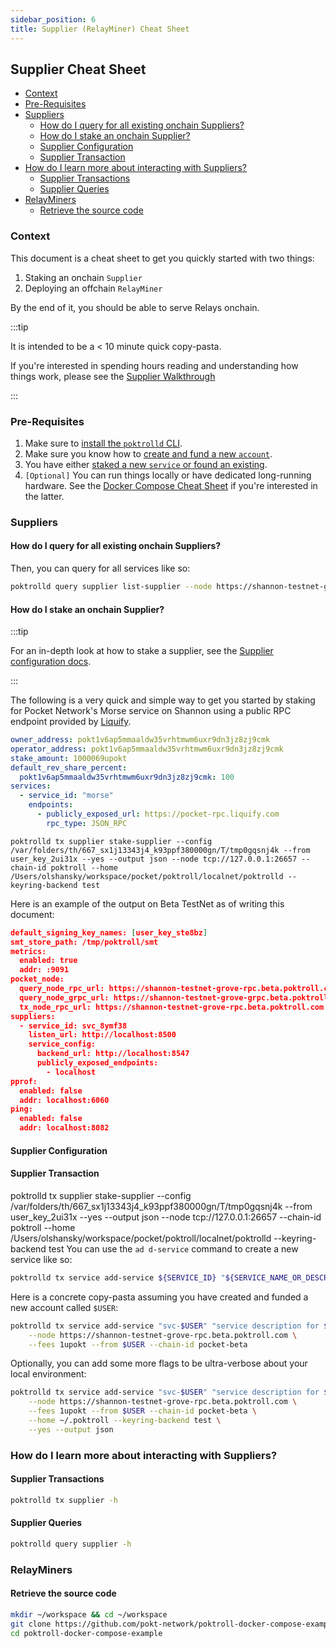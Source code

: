 ```yaml
---
sidebar_position: 6
title: Supplier (RelayMiner) Cheat Sheet
---
```


## Supplier Cheat Sheet <!-- omit in toc -->

- [Context](#context)
- [Pre-Requisites](#pre-requisites)
- [Suppliers](#suppliers)
  - [How do I query for all existing onchain Suppliers?](#how-do-i-query-for-all-existing-onchain-suppliers)
  - [How do I stake an onchain Supplier?](#how-do-i-stake-an-onchain-supplier)
  - [Supplier Configuration](#supplier-configuration)
  - [Supplier Transaction](#supplier-transaction)
- [How do I learn more about interacting with Suppliers?](#how-do-i-learn-more-about-interacting-with-suppliers)
  - [Supplier Transactions](#supplier-transactions)
  - [Supplier Queries](#supplier-queries)
- [RelayMiners](#relayminers)
  - [Retrieve the source code](#retrieve-the-source-code)

### Context

This document is a cheat sheet to get you quickly started with two things:

1. Staking an onchain `Supplier`
2. Deploying an offchain `RelayMiner`

By the end of it, you should be able to serve Relays onchain.

:::tip

It is intended to be a < 10 minute quick copy-pasta.

If you're interested in spending hours reading and understanding how things work,
please see the [Supplier Walkthrough](./../run_a_node/supplier_walkthrough.md)

:::

### Pre-Requisites

1. Make sure to [install the `poktrolld` CLI](../user_guide/install.md).
2. Make sure you know how to [create and fund a new `account`](../user_guide/create-new-wallet.md).
3. You have either [staked a new `service` or found an existing](./service_cheatsheet.md).
4. `[Optional]` You can run things locally or have dedicated long-running hardware. See the [Docker Compose Cheat Sheet](./docker_compose_debian_cheatsheet#deploy-your-server) if you're interested in the latter.

### Suppliers

#### How do I query for all existing onchain Suppliers?

Then, you can query for all services like so:

```bash
poktrolld query supplier list-supplier --node https://shannon-testnet-grove-rpc.beta.poktroll.com --output json | jq
```

#### How do I stake an onchain Supplier?

:::tip

For an in-depth look at how to stake a supplier, see the [Supplier configuration docs](./../configs/supplier_staking_config.md).

:::

The following is a very quick and simple way to get you started by staking for
Pocket Network's Morse service on Shannon using a public RPC endpoint provided by
[Liquify](https://liquify.com/).

```yaml
owner_address: pokt1v6ap5mmaaldw35vrhtmwm6uxr9dn3jz8zj9cmk
operator_address: pokt1v6ap5mmaaldw35vrhtmwm6uxr9dn3jz8zj9cmk
stake_amount: 1000069upokt
default_rev_share_percent:
  pokt1v6ap5mmaaldw35vrhtmwm6uxr9dn3jz8zj9cmk: 100
services:
  - service_id: "morse"
    endpoints:
      - publicly_exposed_url: https://pocket-rpc.liquify.com
        rpc_type: JSON_RPC
```

```
poktrolld tx supplier stake-supplier --config /var/folders/th/667_sx1j13343j4_k93ppf380000gn/T/tmp0gqsnj4k --from user_key_2ui31x --yes --output json --node tcp://127.0.0.1:26657 --chain-id poktroll --home /Users/olshansky/workspace/pocket/poktroll/localnet/poktrolld --keyring-backend test
```

Here is an example of the output on Beta TestNet as of writing this document:

```json
default_signing_key_names: [user_key_ste8bz]
smt_store_path: /tmp/poktroll/smt
metrics:
  enabled: true
  addr: :9091
pocket_node:
  query_node_rpc_url: https://shannon-testnet-grove-rpc.beta.poktroll.com
  query_node_grpc_url: https://shannon-testnet-grove-grpc.beta.poktroll.com
  tx_node_rpc_url: https://shannon-testnet-grove-rpc.beta.poktroll.com
suppliers:
  - service_id: svc_8ymf38
    listen_url: http://localhost:8500
    service_config:
      backend_url: http://localhost:8547
      publicly_exposed_endpoints:
        - localhost
pprof:
  enabled: false
  addr: localhost:6060
ping:
  enabled: false
  addr: localhost:8082
```

#### Supplier Configuration

#### Supplier Transaction

poktrolld tx supplier stake-supplier --config /var/folders/th/667_sx1j13343j4_k93ppf380000gn/T/tmp0gqsnj4k --from user_key_2ui31x --yes --output json --node tcp://127.0.0.1:26657 --chain-id poktroll --home /Users/olshansky/workspace/pocket/poktroll/localnet/poktrolld --keyring-backend test
You can use the `ad d-service` command to create a new service like so:

```bash
poktrolld tx service add-service ${SERVICE_ID} "${SERVICE_NAME_OR_DESCRIPTION}" ${COMPUTE_UNITS_PER_RELAY} --from ${SERVICE_OWNER}
```

Here is a concrete copy-pasta assuming you have created and funded a new account called `$USER`:

```bash
poktrolld tx service add-service "svc-$USER" "service description for $USER" 69 \
    --node https://shannon-testnet-grove-rpc.beta.poktroll.com \
    --fees 1upokt --from $USER --chain-id pocket-beta
```

Optionally, you can add some more flags to be ultra-verbose about your local environment:

```bash
poktrolld tx service add-service "svc-$USER" "service description for $USER" 69 \
    --node https://shannon-testnet-grove-rpc.beta.poktroll.com \
    --fees 1upokt --from $USER --chain-id pocket-beta \
    --home ~/.poktroll --keyring-backend test \
    --yes --output json
```

### How do I learn more about interacting with Suppliers?

#### Supplier Transactions

```bash
poktrolld tx supplier -h
```

#### Supplier Queries

```bash
poktrolld query supplier -h
```

### RelayMiners

#### Retrieve the source code

```bash
mkdir ~/workspace && cd ~/workspace
git clone https://github.com/pokt-network/poktroll-docker-compose-example.git
cd poktroll-docker-compose-example
```
